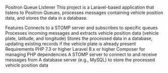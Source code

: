 Positron Queue Listener
This project is a Laravel-based application that listens to Positron Queues, processes messages containing vehicle position data, and stores the data in a database.

Features
Connects to a STOMP server and subscribes to specific queues
Processes incoming messages and extracts vehicle position data (vehicle plate, latitude, and longitude)
Stores the processed data in a database, updating existing records if the vehicle plate is already present
Requirements
PHP 7.3 or higher
Laravel 8.x or higher
Composer for managing PHP dependencies
A STOMP server to connect to and receive messages from
A database server (e.g., MySQL) to store the processed vehicle position data
